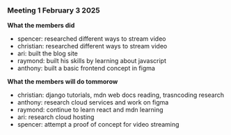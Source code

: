 ### Meeting 1 February 3 2025
**What the members did**
- spencer: researched different ways to stream video
- christian: researched different ways to stream video
- ari: built the blog site
- raymond: built his skills by learning about javascript
- anthony: built a basic frontend concept in figma

**What the members will do tommorow**
- christian: django tutorials, mdn web docs reading, trasncoding research
- anthony: research cloud services and work on figma
- raymond: continue to learn react and mdn learning
- ari: research cloud hosting
- spencer: attempt a proof of concept for video streaming
